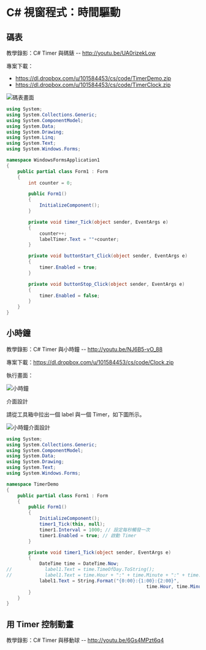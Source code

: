 # C# 視窗程式：時間驅動

##  碼表

教學錄影：C# Timer 與碼錶 -- <http://youtu.be/UA0rizekLow>

專案下載：

* <https://dl.dropbox.com/u/101584453/cs/code/TimerDemo.zip>
* <https://dl.dropbox.com/u/101584453/cs/code/TimerClock.zip>

![碼表畫面](TimerCounter.png)

```CS
using System;
using System.Collections.Generic;
using System.ComponentModel;
using System.Data;
using System.Drawing;
using System.Linq;
using System.Text;
using System.Windows.Forms;

namespace WindowsFormsApplication1
{
    public partial class Form1 : Form
    {
        int counter = 0;

        public Form1()
        {
            InitializeComponent();
        }

        private void timer_Tick(object sender, EventArgs e)
        {
            counter++;
            labelTimer.Text = ""+counter;
        }

        private void buttonStart_Click(object sender, EventArgs e)
        {
            timer.Enabled = true;
        }

        private void buttonStop_Click(object sender, EventArgs e)
        {
            timer.Enabled = false;
        }
    }
}
```

## 小時鐘

教學錄影：C# Timer 與小時鐘 -- <http://youtu.be/NJ6B5-vO_88>

專案下載：<https://dl.dropbox.com/u/101584453/cs/code/Clock.zip>

執行畫面：

![小時鐘](ClockRun.png)

介面設計

請從工具箱中拉出一個 label 與一個 Timer，如下圖所示。

![小時鐘介面設計](ClockDesign.png)

```CS
using System;
using System.Collections.Generic;
using System.ComponentModel;
using System.Data;
using System.Drawing;
using System.Text;
using System.Windows.Forms;

namespace TimerDemo
{
    public partial class Form1 : Form
    {
        public Form1()
        {
            InitializeComponent();
            timer1_Tick(this, null);
            timer1.Interval = 1000; // 設定每秒觸發一次
            timer1.Enabled = true; // 啟動 Timer
        }

        private void timer1_Tick(object sender, EventArgs e)
        {
            DateTime time = DateTime.Now;
//            label1.Text = time.TimeOfDay.ToString();
//            label1.Text = time.Hour + ":" + time.Minute + ":" + time.Second;
            label1.Text = String.Format("{0:00}:{1:00}:{2:00}", 
                                                   time.Hour, time.Minute, time.Second);
        }
    }
}
```

## 用 Timer 控制動畫

教學錄影：C# Timer 與移動球 -- <http://youtu.be/6Gs4MPzt6q4>
